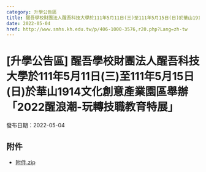 ```yaml
---
category: 升學公告區
title: 醒吾學校財團法人醒吾科技大學於111年5月11日(三)至111年5月15日(日)於華山1914文化創意產業園區舉辦「2022醒浪潮-玩轉技職教育特展」
date: 2022-05-04
href: http://www.smhs.kh.edu.tw/p/406-1000-3576,r20.php?Lang=zh-tw
---
```


# [升學公告區] 醒吾學校財團法人醒吾科技大學於111年5月11日(三)至111年5月15日(日)於華山1914文化創意產業園區舉辦「2022醒浪潮-玩轉技職教育特展」

發布日期：2022-05-04



## 附件

- [附件.zip](https://www.smhs.kh.edu.tw/app/index.php?Action=downloadfile&file=WVhSMFlXTm9MemcwTDNCMFlWOHpNelV5WHprNE1qUXpOelZmTlRReE1Ua3VlbWx3&fname=DGGGROTSYWQO41XX50LKSWHGRK30OOLKDGUWTSKK4125MLVWKPROVTPOUSSSPKPO)
